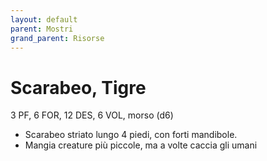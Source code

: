 ```yaml
---
layout: default
parent: Mostri
grand_parent: Risorse
---
```


# Scarabeo, Tigre

3 PF, 6 FOR, 12 DES, 6 VOL, morso (d6)

- Scarabeo striato lungo 4 piedi, con forti mandibole.
- Mangia creature più piccole, ma a volte caccia gli umani